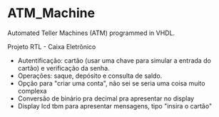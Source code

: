 # ATM_Machine
Automated Teller Machines (ATM) programmed in VHDL.

Projeto RTL - Caixa Eletrônico

- Autentificação: cartão (usar uma chave para simular a entrada do cartão) e verificação da senha.
- Operações: saque, depósito e consulta de saldo.
- Opção para "criar uma conta", não sei se seria uma coisa muito complexa
- Conversão de binário pra decimal pra apresentar no display
- Display lcd tbm para apresentar mensagens, tipo "insira o cartão"

